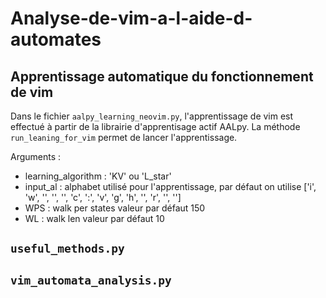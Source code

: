 # Analyse-de-vim-a-l-aide-d-automates
## Apprentissage automatique du fonctionnement de vim
Dans le fichier `aalpy_learning_neovim.py`, l'apprentissage de vim est effectué à partir de la librairie d'apprentisage actif AALpy.
La méthode `run_leaning_for_vim` permet de lancer l'apprentissage.

Arguments : 
- learning_algorithm : 'KV' ou 'L_star'
- input_al : alphabet utilisé pour l'apprentissage, par défaut on utilise ['i', 'w', '<C-c>', '<C-g>', '<C-v>', 'c', ':', 'v', 'g', 'h', '<C-o>', 'r', '<Esc>', '<CR>']
- WPS : walk per states valeur par défaut 150
- WL : walk len valeur par défaut 10
## `useful_methods.py`
## `vim_automata_analysis.py`
